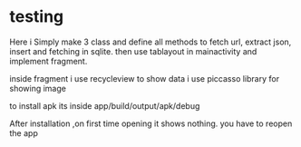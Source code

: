 # testing


Here i Simply make 3 class and define all methods to fetch url, extract json, insert and fetching in sqlite.
then use tablayout in mainactivity and implement fragment.

inside fragment i use recycleview to show data 
i use piccasso library for showing image


to install apk its inside app/build/output/apk/debug

After installation ,on first time opening it shows nothing. you have to reopen the app 
